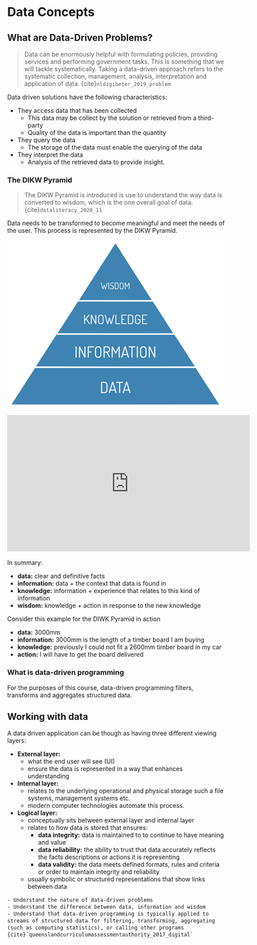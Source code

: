 # Data Concepts

## What are Data-Driven Problems?

> Data can be enormously helpful with formulating policies, providing services and performing government tasks. This is something that we will tackle systematically. Taking a data-driven approach refers to the systematic collection, management, analysis, interpretation and application of data. {cite}`nldigibeter_2019_problem`

Data driven solutions have the following characteristics:

- They access data that has been collected
  - This data may be collect by the solution or retrieved from a third-party
  - Quality of the data is important than the quantity
- They query the data
  - The storage of the data must enable the querying of the data
- They interpret the data
  - Analysis of the retrieved data to provide insight.

### The DIKW Pyramid

> The DIKW Pyramid is introduced is use to understand the way data is converted to wisdom, which is the one overall goal of data. {cite}`dataliteracy_2020_11`

Data needs to be transformed to become meaningful and meet the needs of the user. This process is represented by the DIKW Pyramid.

![DIWK Pyramid](./assets/DIKWPyramid.png)

<iframe width="560" height="315" src="https://www.youtube.com/embed/u9DoQ9gY4z4" title="YouTube video player" frameborder="0" allow="accelerometer; autoplay; clipboard-write; encrypted-media; gyroscope; picture-in-picture" allowfullscreen></iframe>

In summary:

- **data:** clear and definitive facts
- **information:** data + the context that data is found in
- **knowledge:** information + experience that relates to this kind of information
- **wisdom:** knowledge + action in response to the new knowledge

Consider this example for the DIWK Pyramid in action

- **data:** 3000mm
- **information:** 3000mm is the length of a timber board I am buying
- **knowledge:** previously I could not fit a 2600mm timber board in my car
- **action:** I will have to get the board delivered

### What is data-driven programming

For the purposes of this course, data-driven programming filters, transforms and aggregates structured data.

## Working with data

A data driven application can be though as having three different viewing layers:

- **External layer:**
  - what the end user will see (UI)
  - ensure the data is represented in a way that enhances understanding
- **Internal layer:**
  - relates to the underlying operational and physical storage such a file systems, management systems etc.
  - modern computer technologies automate this process.
- **Logical layer:**
  - conceptually sits between external layer and internal layer
  - relates to how data is stored that ensures:
    - **data integrity:** data is maintained to to continue to have meaning and value
    - **data reliability:** the ability to trust that data accurately reflects the facts descriptions or actions it is representing
    - **data validity:** the data meets defined formats, rules and criteria or order to maintain integrity and reliability
  - usually symbolic or structured representations that show links between data

```{admonition} Unit 2 subject matter covered:
- Understand the nature of data-driven problems
- Understand the difference between data, information and wisdom
- Understand that data-driven programming is typically applied to streams of structured data for filtering, transforming, aggregating (such as computing statistics), or calling other programs
{cite}`queenslandcurriculumassessmentauthority_2017_digital`
```
